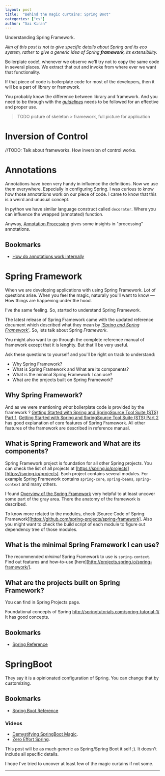 ```yaml
---
layout: post
title:  "Behind the magic curtains: Spring Boot"
categories: ["cs"]
author: "Sai Kiran"
---
```


Understanding Spring Framework.

*Aim of this post is not to give specific details about Spring and its eco system, rather to give a generic idea of Spring **framework**, its extensibility.*

Boilerplate code!, whenever we observe we'll try not to copy the same code in several places. 
We extract that out and invoke from where ever we want that functionality. 

If that piece of code is boilerplate code for most of the developers, then it will be a part of library or framework.


You probably know the difference between library and framework. 
And you need to be through with the *[guidelines][GuidelinesPOST]* needs to be followed for an effective 
and proper use.

> TODO picture of skeleton > framework, full picture for application

# Inversion of Control
//TODO: Talk about frameworks. How inversion of control works.


# Annotations
Annotations have been very handy in influence the definitions. Now we use them everywhere. 
Especially in configuring Spring. 
I was curious to know how those annotations work on our piece of code. 
I came to know that this is a weird and unusual concept.

In python we have similar language construct called `decorator`. Where you can influence the wrapped (annotated) function.

Anyway, [Annotation Processing][Annotation Processing 101] gives some insights in "processing" annotations.
## Bookmarks
- [How do annotations work internally][How do annotations work internally]


# Spring Framework


When we are developing applications with using Spring Framework. 
Lot of questions arise. 
When you feel the magic, naturally you'll want to know &mdash; How things are happening under the hood.

I've the same feeling. So, started to understand Spring Framework.

The latest release of Spring Framework came with the updated reference document which described what they mean by [*'Spring and Spring Framework'*][Spring and Spring Framework].
So, lets talk about Spring *Framework*.

You might also want to go through the complete reference manual of framework except that it is lenghty. But that'll be very useful.

Ask these questions to yourself and you'll be right on track to understand:

- Why Spring Framework?
- What is Spring Framework and What are its components?
- What is the minimal Spring Framework I can use?
- What are the projects built on Spring Framework?

## Why Spring Framework?
And as we were mentioning *what* boilerplate code is provided by the framework ?
[Getting Started with Spring and SpringSource Tool Suite (STS) Part 1][SpringVideo1], 
[Getting Started with Spring and SpringSource Tool Suite (STS) Part 2][SpringVideo2]
has good explanation of core features of Spring Framework. All other features of the framework are described in reference manual.

## What is Spring Framework and What are its components?
Spring Framework project is foundation for all other Spring projects. 
You can check the list of all projects at [https://spring.io/projects][https://spring.io/projects]. 
Each project contains several modules. 
For example Spring Framework contains `spring-core`, `spring-beans`, `spring-context` and many others.

I found [Overview of the Spring Framework][Framework Modules] very helpful to at least uncover some part of the gray area.
There the anatomy of the framework is described. 
 
To know more related to the modules, check [Source Code of Spring Framework][https://github.com/spring-projects/spring-framework]. 
Also you might want to check the build script of each module to figure out dependency tree of those modules.

## What is the minimal Spring Framework I can use?
The recommended *minimal* Spring Framework to use is `spring-context`. Find out features and how-to-use [here][http://projects.spring.io/spring-framework/].

## What are the projects built on Spring Framework?
You can find in Spring Projects page.

Foundational concepts of Spring 
http://springtutorials.com/spring-tutorial-1/ It has good concepts.


## Bookmarks
- [Spring Reference][Spring Link 1]

# SpringBoot
They say it is a opinionated configuration of Spring. You can change that by customizing.
## Bookmarks
- [Spring Boot Reference][Springboot Link 1]

### Videos
- [Demystifying SpringBoot Magic][Demystifying SpringBoot Magic].
- [Zero Effort Spring][Zero Effort Spring].


This post will be as much generic as Spring/Spring Boot it self ;). It doesn't include all specific details.



I hope I've tried to uncover at least few of the magic curtains if not some.


[Annotation Processing 101]: http://hannesdorfmann.com/annotation-processing/annotationprocessing101
[How do annotations work internally]: https://stackoverflow.com/questions/18189980/how-do-annotations-work-internally

[Spring Link 1]: http://docs.spring.io/spring/docs/current/spring-framework-reference/htmlsingle/
[SpringOverView]: https://docs.spring.io/spring/docs/current/spring-framework-reference/html/overview.html
[Framework Modules]: https://docs.spring.io/spring/docs/4.3.9.RELEASE/spring-framework-reference/htmlsingle/#overview-modules
[Spring and Spring Framework]: https://docs.spring.io/spring/docs/5.0.x/spring-framework-reference/overview.html#what-we-mean-by-spring
[SpringVideo1]: https://www.youtube.com/watch?v=kSITVsOUvLU
[SpringVideo2]: https://www.youtube.com/watch?v=u3axrmN-wrE
[Springboot Link 1]: http://docs.spring.io/spring-boot/docs/current/reference/htmlsingle/
[Demystifying SpringBoot Magic]: https://spring.io/blog/2016/12/14/spring-tips-demystifying-bootiful-magic
[Zero Effort Spring]: https://www.youtube.com/watch?v=cTPAKMIm_pM&list=PLgGXSWYM2FpOa_FTla-x5Wd10dpmgrRC4

------
[GuidelinesPOST]: http://saikiran.blog/cs/2017/04/15/the-guidelines-and-different-varieties-of-perceiving.html
